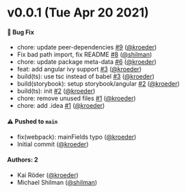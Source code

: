 # v0.0.1 (Tue Apr 20 2021)

#### 🐛 Bug Fix

- chore: update peer-dependencies [#9](https://github.com/storybookjs/addon-angular-ivy/pull/9) ([@kroeder](https://github.com/kroeder))
- Fix bad path import, fix README [#8](https://github.com/storybookjs/addon-angular-ivy/pull/8) ([@shilman](https://github.com/shilman))
- chore: update package meta-data [#6](https://github.com/storybookjs/addon-angular-ivy/pull/6) ([@kroeder](https://github.com/kroeder))
- feat: add angular ivy support [#3](https://github.com/storybookjs/addon-angular-ivy/pull/3) ([@kroeder](https://github.com/kroeder))
- build(ts): use tsc instead of babel [#3](https://github.com/storybookjs/addon-angular-ivy/pull/3) ([@kroeder](https://github.com/kroeder))
- build(storybook): setup storybook/angular [#2](https://github.com/storybookjs/addon-angular-ivy/pull/2) ([@kroeder](https://github.com/kroeder))
- build(ts): init [#2](https://github.com/storybookjs/addon-angular-ivy/pull/2) ([@kroeder](https://github.com/kroeder))
- chore: remove unused files [#1](https://github.com/storybookjs/addon-angular-ivy/pull/1) ([@kroeder](https://github.com/kroeder))
- chore: add .idea [#1](https://github.com/storybookjs/addon-angular-ivy/pull/1) ([@kroeder](https://github.com/kroeder))

#### ⚠️ Pushed to `main`

- fix(webpack): mainFields typo ([@kroeder](https://github.com/kroeder))
- Initial commit ([@kroeder](https://github.com/kroeder))

#### Authors: 2

- Kai Röder ([@kroeder](https://github.com/kroeder))
- Michael Shilman ([@shilman](https://github.com/shilman))
